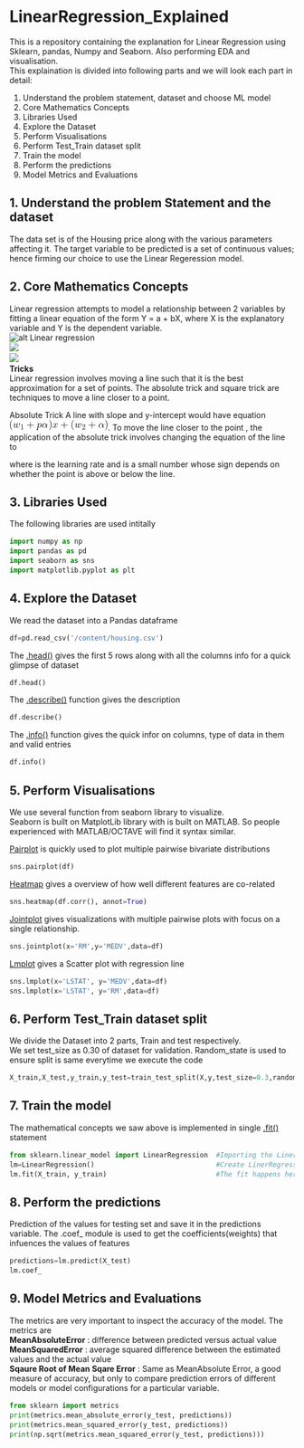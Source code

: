 # LinearRegression_Explained
This is a repository containing the explanation for Linear Regression using Sklearn, pandas, Numpy and Seaborn. Also performing EDA and visualisation.  
This explaination is divided into following parts and we will look each part in detail:
1. Understand the problem statement, dataset and choose ML model
2. Core Mathematics Concepts
3. Libraries Used
4. Explore the Dataset
5. Perform Visualisations
6. Perform Test_Train dataset split
7. Train the model
8. Perform the predictions
9. Model Metrics and Evaluations

## 1. Understand the problem Statement and the dataset
The data set is of the Housing price along with the various parameters affecting it. The target variable to be predicted is a set of continuous values; hence firming our choice to use the Linear Regeression model.

## 2. Core Mathematics Concepts
Linear regression attempts to model a relationship between 2 variables by fitting a linear equation of the form Y = a + bX, where X is the explanatory variable and Y is the dependent variable.  
![alt Linear regression](https://www.jmp.com/en_hk/statistics-knowledge-portal/what-is-multiple-regression/fitting-multiple-regression-model/_jcr_content/par/styledcontainer_2069/par/lightbox_4130/lightboxImage.img.png/1548704005203.png)  
![](https://i.ytimg.com/vi/P7SEzp-ADIs/maxresdefault.jpg)  
![](https://miro.medium.com/max/1060/1*Yl73bpBV41F81Z1IARx8FQ.png)  
**Tricks**  
Linear regression involves moving a line such that it is the best approximation for a set of points. The absolute trick and square trick are techniques to move a line closer to a point.  
  
  
Absolute Trick
A line with slope  and y-intercept  would have equation ![equation](https://github.com/rutwik777/LinearRegression_Explained/blob/main/LinearReg_Images/Line.gif). To move the line closer to the point , the application of the absolute trick involves changing the equation of the line to


where  is the learning rate and is a small number whose sign depends on whether the point is above or below the line.
## 3. Libraries Used
The following libraries are used intitally
```python
import numpy as np
import pandas as pd
import seaborn as sns
import matplotlib.pyplot as plt
```
## 4. Explore the Dataset
We read the dataset into a Pandas dataframe
```python
df=pd.read_csv('/content/housing.csv')
```
The [.head()](https://pandas.pydata.org/docs/reference/api/pandas.DataFrame.head.html) gives the first 5 rows along with all the columns info for a quick glimpse of dataset
```python
df.head()
```
The [.describe()](https://pandas.pydata.org/pandas-docs/stable/reference/api/pandas.DataFrame.describe.html) function gives the description 
```python
df.describe()
```
The [.info()](https://pandas.pydata.org/docs/reference/api/pandas.DataFrame.info.html) function gives the quick infor on columns, type of data in them and valid entries
```python
df.info()
```
## 5. Perform Visualisations
We use several function from seaborn library to visualize.  
Seaborn is built on MatplotLib library with is built on MATLAB. So people experienced with MATLAB/OCTAVE will find it syntax similar.

[Pairplot](https://seaborn.pydata.org/generated/seaborn.pairplot.html) is quickly used to plot multiple pairwise bivariate distributions
```python
sns.pairplot(df)
```
[Heatmap](https://seaborn.pydata.org/generated/seaborn.heatmap.html?highlight=heatmap#seaborn.heatmap) gives a overview of how well different features are co-related
```python
sns.heatmap(df.corr(), annot=True)
```
[Jointplot](http://seaborn.pydata.org/generated/seaborn.jointplot.html) gives visualizations with multiple pairwise plots with focus on a single relationship.
```python
sns.jointplot(x='RM',y='MEDV',data=df)
```
[Lmplot](https://seaborn.pydata.org/generated/seaborn.lmplot.html?highlight=lmplot#seaborn.lmplot) gives a Scatter plot with regression line
```python
sns.lmplot(x='LSTAT', y='MEDV',data=df)
sns.lmplot(x='LSTAT', y='RM',data=df)
```

## 6. Perform Test_Train dataset split
We divide the Dataset into 2 parts, Train and test respectively.  
We set test_size as 0.30 of dataset for validation. Random_state is used to ensure split is same everytime we execute the code
```python
X_train,X_test,y_train,y_test=train_test_split(X,y,test_size=0.3,random_state=101)
```
## 7. Train the model
The mathematical concepts we saw above is implemented in single [.fit()](https://scikit-learn.org/stable/modules/generated/sklearn.linear_model.LinearRegression.html) statement
```python
from sklearn.linear_model import LinearRegression  #Importing the LinerRegression from sklearn
lm=LinearRegression()                              #Create LinerRegression object so the manupulation later is easy
lm.fit(X_train, y_train)                           #The fit happens here
```
## 8. Perform the predictions
Prediction of the values for testing set and save it in the predictions variable. The .coef_ module is used to get the coefficients(weights) that infuences the values of features
```python
predictions=lm.predict(X_test)
lm.coef_
```
## 9. Model Metrics and Evaluations
The metrics are very important to inspect the accuracy of the model. The metrics are  
**MeanAbsoluteError** : difference between predicted versus actual value  
**MeanSquaredError** :  average squared difference between the estimated values and the actual value  
**Sqaure Root of Mean Sqare Error** : Same as MeanAbsolute Error, a good measure of accuracy, but only to compare prediction errors of different models or model configurations for a particular variable.
```python
from sklearn import metrics
print(metrics.mean_absolute_error(y_test, predictions))
print(metrics.mean_squared_error(y_test, predictions))
print(np.sqrt(metrics.mean_squared_error(y_test, predictions)))
```
